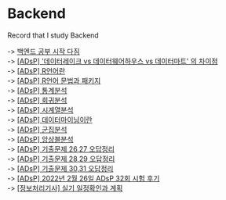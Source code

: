 # Backend
Record that I study Backend

-> [백엔드 공부 시작 다짐](https://keep-daily-story.tistory.com/13) <br>
-> [[ADsP] '데이터레이크 vs 데이터웨어하우스 vs 데이터마트' 의 차이점](https://keep-daily-story.tistory.com/15) <br>
-> [[ADsP] R언어란](https://keep-daily-story.tistory.com/16) <br>
-> [[ADsP] R언어 문법과 패키지](https://keep-daily-story.tistory.com/18) <br>
-> [[ADsP] 통계분석](https://keep-daily-story.tistory.com/19) <br>
-> [[ADsP] 회귀분석](https://keep-daily-story.tistory.com/20) <br>
-> [[ADsP] 시계열분석](https://keep-daily-story.tistory.com/21) <br>
-> [[ADsP] 데이터마이닝이란](https://keep-daily-story.tistory.com/22) <br>
-> [[ADsP] 군집분석](https://keep-daily-story.tistory.com/manage/posts/) <br>
-> [[ADsP] 앙상블분석](https://keep-daily-story.tistory.com/24) <br>
-> [[ADsP] 기출문제 26,27 오답정리](https://keep-daily-story.tistory.com/25) <br>
-> [[ADsP] 기출문제 28,29 오답정리](https://keep-daily-story.tistory.com/26) <br>
-> [[ADsP] 기출문제 30,31 오답정리](https://keep-daily-story.tistory.com/27) <br>
-> [[ADsP] 2022년 2월 26일 ADsP 32회 시험 후기](https://keep-daily-story.tistory.com/28) <br>
-> [[정보처리기사] 실기 일정확인과 계획](https://keep-daily-story.tistory.com/29) <br>

